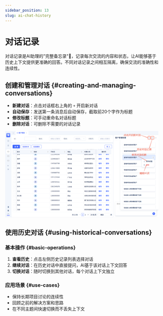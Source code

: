 ```yaml
---
sidebar_position: 13
slug: ai-chat-history
---
```


# 对话记录

对话记录是AI助理的"完整备忘录"📝，记录每次交流的内容和状态，让AI能够基于历史上下文提供更准确的回答。不同对话记录之间相互隔离，确保交流的准确性和连续性。

## 创建和管理对话 {#creating-and-managing-conversations}

- **新建对话**：点击对话框右上角的 ` + ` 开启新对话
- **自动保存**：发送第一条消息后自动保存，截取前20个字作为标题
- **修改标题**：可手动重命名对话标题
- **删除对话**：可删除不需要的对话记录

![AI助理-对话记录管理](./img/assistant/assistant-chat-history.png)

## 使用历史对话 {#using-historical-conversations}

### 基本操作 {#basic-operations}
1. **查看历史**：点击左侧历史记录列表选择对话
2. **继续对话**：在历史对话中直接提问，AI基于该对话上下文回答
3. **切换对话**：随时切换到其他对话，每个对话上下文独立

### 应用场景 {#use-cases}
- 保持长期项目讨论的连续性
- 回顾之前的解决方案和思路
- 在不同主题间快速切换而不丢失上下文
